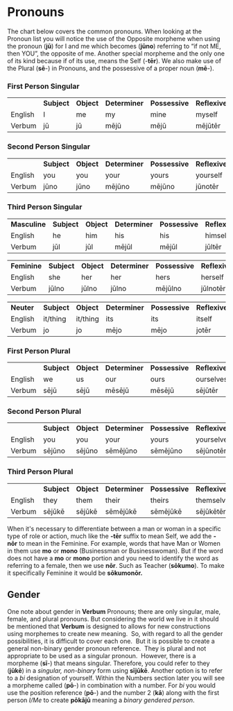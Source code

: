 # Pronouns

The chart below covers the common pronouns. When looking at the Pronoun list you will notice the use of the Opposite morpheme when using the pronoun (**jū**) for I and me which becomes (**jūno**) referring to “if not ME, then YOU”, the opposite of me. Another special morpheme and the only one of its kind because if of its use, means the Self (-**tēr**). We also make use of the Plural (**sē**-) in Pronouns, and the possessive of a proper noun (**mē**-).

### First Person Singular

|||||||
|--- |--- |--- |--- |--- |--- |
||**Subject**|**Object**|**Determiner**|**Possessive**|**Reflexive**|
|English|I|me|my|mine|myself|
|Verbum|jū|jū|mējū|mējū|mējūtēr|

### Second Person Singular

|||||||
|--- |--- |--- |--- |--- |--- |
||**Subject**|**Object**|**Determiner**|**Possessive**|**Reflexive**|
|English|you|you|your|yours|yourself|
|Verbum|jūno|jūno|mējūno|mējūno|jūnotēr|

### Third Person Singular

|||||||
|--- |--- |--- |--- |--- |--- |
|**Masculine**|**Subject**|**Object**|**Determiner**|**Possessive**|**Reflexive**|
|English|he|him|his|his|himself|
|Verbum|jūl|jūl|mējūl|mējūl|jūltēr|

|||||||
|--- |--- |--- |--- |--- |--- |
|**Feminine**|**Subject**|**Object**|**Determiner**|**Possessive**|**Reflexive**|
|English|she|her|her|hers|herself|
|Verbum|jūlno|jūlno|jūlno|mējūlno|jūlnotēr|

|||||||
|--- |--- |--- |--- |--- |--- |
|**Neuter**|**Subject**|**Object**|**Determiner**|**Possessive**|**Reflexive**|
|English|it/thing|it/thing|its|its|itself|
|Verbum|jo|jo|mējo|mējo|jotēr|

### First Person Plural

|||||||
|--- |--- |--- |--- |--- |--- |
||**Subject**|**Object**|**Determiner**|**Possessive**|**Reflexive**|
|English|we|us|our|ours|ourselves|
|Verbum|sējū|sējū|mēsējū|mēsējū|sējūtēr|

### Second Person Plural

|||||||
|--- |--- |--- |--- |--- |--- |
||**Subject**|**Object**|**Determiner**|**Possessive**|**Reflexive**|
|English|you|you|your|yours|yourselves|
|Verbum|sējūno|sējūno|sēmējūno|sēmējūno|sējūnotēr|

### Third Person Plural

|||||||
|--- |--- |--- |--- |--- |--- |
||**Subject**|**Object**|**Determiner**|**Possessive**|**Reflexive**|
|English|they|them|their|theirs|themselves|
|Verbum|sējūkē|sējūkē|sēmējūkē|sēmējūkē|sējūkētēr|

When it's necessary to differentiate between a man or woman in a specific type of role or action, much like the **-tēr** suffix to mean Self, we add the **-nōr** to mean in the Feminine. For example, words that have Man or Women in them use **mo** or **mono** (Businessman or Businesswoman). But if the word does not have a **mo** or **mono** portion and you need to identify the word as referring to a female, then we use **nōr**. Such as Teacher (**sōkumo**). To make it specifically Feminine it would be **sōkumonōr.**

## Gender

One note about gender in **Verbum** Pronouns; there are only singular, male, female, and plural pronouns. But considering the world we live in it should be mentioned that **Verbum** is designed to allows for new constructions using morphemes to create new meaning.&nbsp; So, with regard to all the gender possibilities, it is difficult to cover each one.&nbsp; But it is possible to create a general non-binary gender pronoun reference.&nbsp; They is plural and not appropriate to be used as a singular pronoun.&nbsp; However, there is a morpheme (**sī**-) that means singular. Therefore, you could refer to they (**jūkē**) in a _singular, non-binary_ form using **sījūkē**. Another option is to refer to a _bi_ designation of yourself. Within the Numbers section later you will see a morpheme called (**pō**-) in combination with a number. For _bi_ you would use the position reference (**pō**-) and the number 2 (**kā**) along with the first person _I/Me_ to create **pōkājū** meaning a _binary gendered person_.



